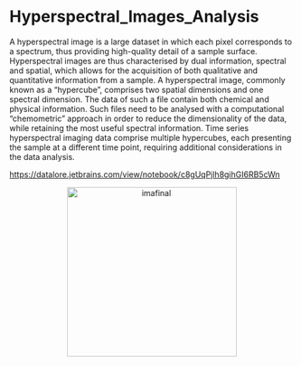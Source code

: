 # Hyperspectral_Images_Analysis

A hyperspectral image is a large dataset in which each pixel corresponds to a spectrum, thus providing high-quality detail of a sample surface. Hyperspectral images are thus characterised by dual information, spectral and spatial, which allows for the acquisition of both qualitative and quantitative information from a sample. A hyperspectral image, commonly known as a “hypercube”, comprises two spatial dimensions and one spectral dimension. The data of such a file contain both chemical and physical information. Such files need to be analysed with a computational “chemometric” approach in order to reduce the dimensionality of the data, while retaining the most useful spectral information. Time series hyperspectral imaging data comprise multiple hypercubes, each presenting the sample at a different time point, requiring additional considerations in the data analysis.

https://datalore.jetbrains.com/view/notebook/c8gUqPjlh8gihGI6RB5cWn

<center><img src="https://github.com/josorio398/Hyperspectral_Images_Analysis/blob/main/images_png/hojas.png?raw=true" alt="imafinal" border="0" width ="300"></center>

